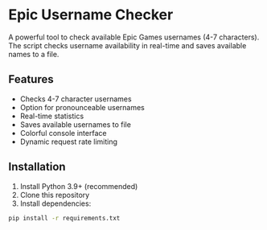 # Epic Username Checker

A powerful tool to check available Epic Games usernames (4-7 characters). The script checks username availability in real-time and saves available names to a file.

## Features
- Checks 4-7 character usernames
- Option for pronounceable usernames
- Real-time statistics
- Saves available usernames to file
- Colorful console interface
- Dynamic request rate limiting

## Installation

1. Install Python 3.9+ (recommended)
2. Clone this repository
3. Install dependencies:
```bash
pip install -r requirements.txt
